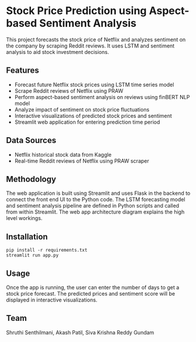 # Stock Price Prediction using Aspect-based Sentiment Analysis

This project forecasts the stock price of Netflix and analyzes sentiment on the company by scraping Reddit reviews. It uses LSTM and sentiment analysis to aid stock investment decisions.

## Features
- Forecast future Netflix stock prices using LSTM time series model
- Scrape Reddit reviews of Netflix using PRAW
- Perform aspect-based sentiment analysis on reviews using finBERT NLP model 
- Analyze impact of sentiment on stock price fluctuations  
- Interactive visualizations of predicted stock prices and sentiment
- Streamlit web application for entering prediction time period

## Data Sources
- Netflix historical stock data from Kaggle
- Real-time Reddit reviews of Netflix using PRAW scraper

## Methodology
The web application is built using Streamlit and uses Flask in the backend to connect the front end UI to the Python code. The LSTM forecasting model and sentiment analysis pipeline are defined in Python scripts and called from within Streamlit. The web app architecture diagram explains the high level workings.

## Installation
```
pip install -r requirements.txt  
streamlit run app.py
```

## Usage
Once the app is running, the user can enter the number of days to get a stock price forecast. The predicted prices and sentiment score will be displayed in interactive visualizations.

## Team
Shruthi Senthilmani, Akash Patil, Siva Krishna Reddy Gundam
